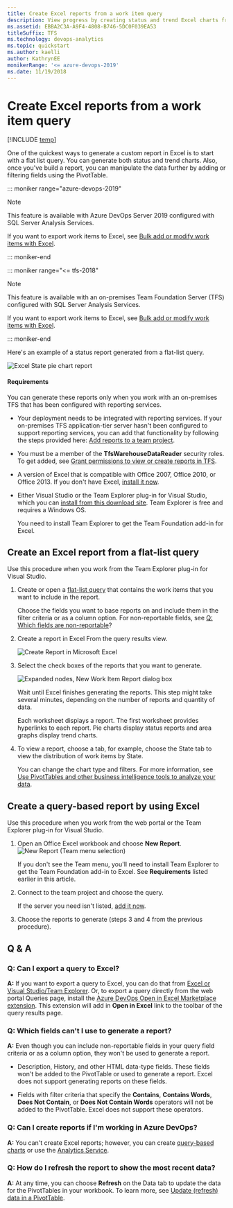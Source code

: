 ```yaml
---
title: Create Excel reports from a work item query  
description: View progress by creating status and trend Excel charts from a flat list query when connecting to a team project on Team Foundation Server    
ms.assetid: EBBA2C3A-A9F4-4808-B746-5DC0F039EA53  
titleSuffix: TFS
ms.technology: devops-analytics
ms.topic: quickstart
ms.author: kaelli
author: KathrynEE
monikerRange: '<= azure-devops-2019'
ms.date: 11/19/2018
---
```


# Create Excel reports from a work item query

[!INCLUDE [temp](./includes/tfs-report-platform-version.md)]

One of the quickest ways to generate a custom report in Excel is to start with a flat list query. You can generate both status and trend charts. Also, once you've build a report, you can manipulate the data further by adding or filtering fields using the PivotTable.

::: moniker range="azure-devops-2019"

> [!NOTE]  
> This feature is available with Azure DevOps Server 2019 configured with SQL Server Analysis Services.
>
> If you want to export work items to Excel, see [Bulk add or modify work items with Excel](../boards/backlogs/office/bulk-add-modify-work-items-excel.md).

::: moniker-end

::: moniker range="<= tfs-2018"

> [!NOTE]  
> This feature is available with an on-premises Team Foundation Server (TFS) configured with SQL Server Analysis Services.
>
> If you want to export work items to Excel, see [Bulk add or modify work items with Excel](../boards/backlogs/office/bulk-add-modify-work-items-excel.md).

::: moniker-end

Here's an example of a status report generated from a flat-list query.

![Excel State pie chart report](media/IC733832.png)

#### Requirements

You can generate these reports only when you work with an on-premises TFS that has been configured with reporting services.

- Your deployment needs to be integrated with reporting services. If your on-premises TFS application-tier server hasn't been configured to support reporting services, you can add that functionality by following the steps provided here: [Add reports to a team project](./admin/add-reports-to-a-team-project.md).

* You must be a member of the **TfsWarehouseDataReader** security roles. To get added, see [Grant permissions to view or create reports in TFS](./admin/grant-permissions-to-reports.md).

* A version of Excel that is compatible with Office 2007, Office 2010, or Office 2013. If you don't have Excel, [install it now](https://office.microsoft.com/excel/).

* Either Visual Studio or the Team Explorer plug-in for Visual Studio, which you can [install from this download site](https://visualstudio.microsoft.com/downloads/download-visual-studio-vs). Team Explorer is free and requires a Windows OS.

  You need to install Team Explorer to get the Team Foundation add-in for Excel.

## Create an Excel report from a flat-list query

Use this procedure when you work from the Team Explorer plug-in for Visual Studio.

1.  Create or open a [flat-list query](../boards/queries/using-queries.md#flat-list-query) that contains the work items that you want to include in the report.

    Choose the fields you want to base reports on and include them in the filter criteria or as a column option. For non-reportable fields, see [Q: Which fields are non-reportable](#which_fields_are_non_reportable)?

2.  Create a report in Excel From the query results view.

    ![Create Report in Microsoft Excel](media/IC730317.png)

3.  Select the check boxes of the reports that you want to generate.

    ![Expanded nodes, New Work Item Report dialog box](media/IC730318.png)

    Wait until Excel finishes generating the reports. This step might take several minutes, depending on the number of reports and quantity of data.

    Each worksheet displays a report. The first worksheet provides hyperlinks to each report. Pie charts display status reports and area graphs display trend charts.

4.  To view a report, choose a tab, for example, choose the State tab to view the distribution of work items by State.

    You can change the chart type and filters. For more information, see [Use PivotTables and other business intelligence tools to analyze your data](https://office.microsoft.com/excel-help/use-pivottables-and-other-business-intelligence-tools-to-analyze-your-data-HA104042322.aspx?CTT=1).

## Create a query-based report by using Excel

Use this procedure when you work from the web portal or the Team Explorer plug-in for Visual Studio.

1.  Open an Office Excel workbook and choose **New Report**.  
    ![New Report (Team menu selection)](media/IC733833.png)

    If you don't see the Team menu, you'll need to install Team Explorer to get the Team Foundation add-in to Excel. See **Requirements** listed earlier in this article.

2.  Connect to the team project and choose the query.

    If the server you need isn't listed, [add it now](../organizations/projects/connect-to-projects.md).

3.  Choose the reports to generate (steps 3 and 4 from the previous procedure).

## Q & A

<!-- BEGINSECTION class="md-qanda" -->

### Q: Can I export a query to Excel?

**A:** If you want to export a query to Excel, you can do that from [Excel or Visual Studio/Team Explorer](../boards/backlogs/office/bulk-add-modify-work-items-excel.md). Or, to export a query directly from the web portal Queries page, install the [Azure DevOps Open in Excel Marketplace extension](https://marketplace.visualstudio.com/items?itemName=blueprint.vsts-open-work-items-in-excel). This extension will add in **Open in Excel** link to the toolbar of the query results page.

<a id="which_fields_are_non_reportable"></a>

### Q: Which fields can't I use to generate a report?

**A:** Even though you can include non-reportable fields in your query field criteria or as a column option, they won't be used to generate a report.

- Description, History, and other HTML data-type fields. These fields won't be added to the PivotTable or used to generate a report. Excel does not support generating reports on these fields.

- Fields with filter criteria that specify the **Contains**, **Contains Words**, **Does Not Contain**, or **Does Not Contain Words** operators will not be added to the PivotTable. Excel does not support these operators.

### Q: Can I create reports if I'm working in Azure DevOps?

**A:** You can't create Excel reports; however, you can create [query-based charts](./dashboards/charts.md) or use the [Analytics Service](./powerbi/what-is-analytics.md?toc=/azure/devops/report/toc.json&bc=/azure/devops/report/breadcrumb/toc.json).

### Q: How do I refresh the report to show the most recent data?

**A:** At any time, you can choose **Refresh** on the Data tab to update the data for the PivotTables in your workbook. To learn more, see [Update (refresh) data in a PivotTable](https://office.microsoft.com/excel-help/update-refresh-data-in-a-pivottable-HA102840043.aspx?CTT=1).

<!-- ENDSECTION -->
